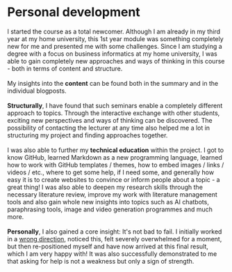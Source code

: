 # Personal development
I started the course as a total newcomer. Although I am already in my third year at my home university, this 1st year module was something completely new for me and presented me with some challenges. Since I am studying a degree with a focus on business informatics at my home university, I was able to gain completely new approaches and ways of thinking in this course - both in terms of content and structure. <br><br>
My insights into the **content** can be found both in the summary and in the individual blogposts. <br><br>
**Structurally**, I have found that such seminars enable a completely different approach to topics. Through the interactive exchange with other students, exciting new perspectives and ways of thinking can be discovered. The possibility of contacting the lecturer at any time also helped me a lot in structuring my project and finding approaches together.  <br><br>
I was also able to further my **technical education** within the project. I got to know GitHub, learned Markdown as a new programming language, learned how to work with GitHub templates / themes, how to embed images / links / videos / etc., where to get some help, if I need some, and generally how easy it is to create websites to convince or inform people about a topic - a great thing! I was also able to deepen my research skills through the necessary literature review, improve my work with literature management tools and also gain whole new insights into topics such as AI chatbots, paraphrasing tools, image and video generation programmes and much more.<br><br>
**Personally**, I also gained a core insight: It's not bad to fail. I initially worked in a [wrong direction](https://2200082.github.io/minima/), noticed this, felt severely overwhelmed for a moment, but then re-positioned myself and have now arrived at this final result, which I am very happy with! It was also successfully demonstrated to me that asking for help is not a weakness but only a sign of strength.
